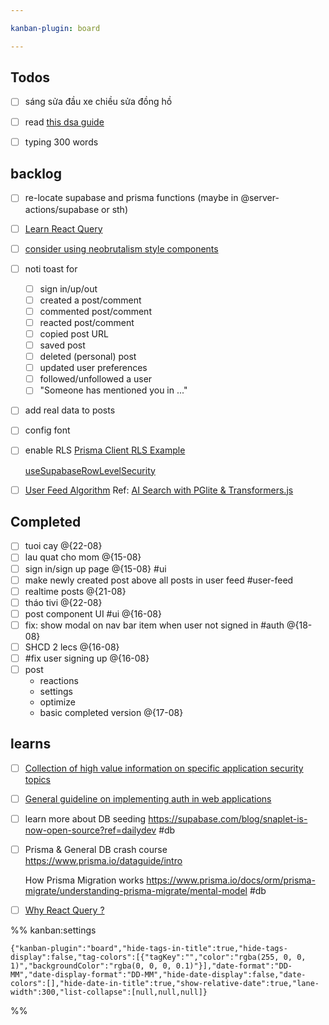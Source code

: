 ```yaml
---

kanban-plugin: board

---
```


## Todos

- [ ] sáng sửa đầu xe
	chiều sửa đồng hồ
- [ ] read [this dsa guide](https://leetcode.com/discuss/general-discussion/494279/comprehensive-data-structure-and-algorithm-study-guide)
- [ ] typing 300 words


## backlog

- [ ] re-locate supabase and prisma functions (maybe in @server-actions/supabase or sth)
- [ ] [Learn React Query](https://tanstack.com/query/latest/docs/framework/react/community/tkdodos-blog)
- [ ] [consider using neobrutalism style components](https://www.neobrutalism.dev/)
- [ ] noti toast for
	- [ ] sign in/up/out
	- [ ] created a post/comment
	- [ ] commented post/comment
	- [ ] reacted post/comment
	- [ ] copied post URL
	- [ ] saved post
	- [ ] deleted (personal) post 
	- [ ] updated user preferences
	- [ ] followed/unfollowed a user
	- [ ] "Someone has mentioned you in ..."
- [ ] add real data to posts
- [ ] config font
- [ ] enable RLS
	[Prisma Client RLS Example](https://github.com/prisma/prisma-client-extensions/tree/main/row-level-security#prisma-client-extension---row-level-security)
	
	[useSupabaseRowLevelSecurity](https://github.com/dthyresson/prisma-extension-supabase-rls#usesupabaserowlevelsecurity)
- [ ] [User Feed Algorithm](https://huggingface.co/Supabase/gte-small)
	Ref: [AI Search with PGlite & Transformers.js](https://supabase.com/blog/in-browser-semantic-search-pglite?ref=dailydev)


## Completed

- [ ] tuoi cay @{22-08}
- [ ] lau quat cho mom @{15-08}
- [ ] sign in/sign up page @{15-08} #ui
- [ ] make newly created post above all posts in user feed
	#user-feed
- [ ] realtime posts @{21-08}
- [ ] tháo tivi @{22-08}
- [ ] post component UI #ui  @{16-08}
- [ ] fix: show modal on nav bar item when user not signed in #auth @{18-08}
- [ ] SHCD 2 lecs @{16-08}
- [ ] #fix user signing up @{16-08}
- [ ] post 
	- reactions
	- settings
	- optimize
	- basic completed version @{17-08}


## learns

- [ ] [Collection of high value information on specific application security topics](https://cheatsheetseries.owasp.org/index.html)
- [ ] [General guideline on implementing auth in web applications](https://thecopenhagenbook.com/)
- [ ] learn more about DB seeding
	https://supabase.com/blog/snaplet-is-now-open-source?ref=dailydev
	#db
- [ ] Prisma & General DB crash course
	https://www.prisma.io/dataguide/intro
	
	How Prisma Migration works
	https://www.prisma.io/docs/orm/prisma-migrate/understanding-prisma-migrate/mental-model
	#db
- [ ] [Why React Query ?](https://ui.dev/why-react-query)




%% kanban:settings
```
{"kanban-plugin":"board","hide-tags-in-title":true,"hide-tags-display":false,"tag-colors":[{"tagKey":"","color":"rgba(255, 0, 0, 1)","backgroundColor":"rgba(0, 0, 0, 0.1)"}],"date-format":"DD-MM","date-display-format":"DD-MM","hide-date-display":false,"date-colors":[],"hide-date-in-title":true,"show-relative-date":true,"lane-width":300,"list-collapse":[null,null,null]}
```
%%